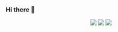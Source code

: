 ### Hi there 🌱

<div align="center">  
  <img src="https://img.shields.io/badge/-Node.js-339933?logo=Node.js?logoColor=white"/>
  <img src="https://img.shields.io/badge/-React-61DAFB?logo=React"/>
  <img src="https://img.shields.io/badge/-Node.js-339933?logo=Node.js"/>
</div>
<!--
**oktrees/oktrees** is a ✨ _special_ ✨ repository because its `README.md` (this file) appears on your GitHub profile.

Here are some ideas to get you started:

- 👋
- 🔭 I’m currently working on ...
- 🌱 I’m currently learning ...
- 👯 I’m looking to collaborate on ...
- 🤔 I’m looking for help with ...
- 💬 Ask me about ...
- 📫 How to reach me: ...
- 😄 Pronouns: ...
- ⚡ Fun fact: ...
-->

